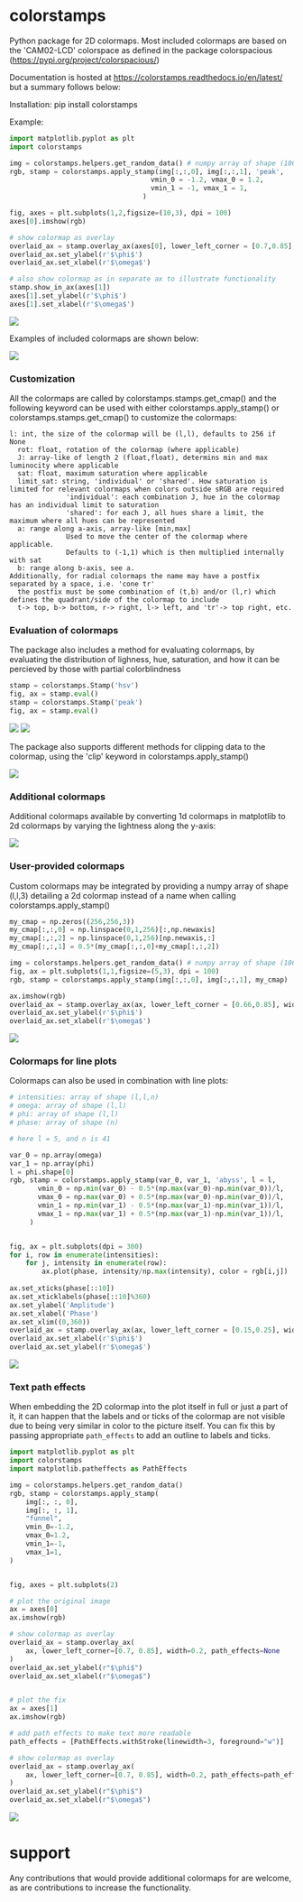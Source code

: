 # colorstamps

Python package for 2D colormaps. 
Most included colormaps are based on the 'CAM02-LCD' colorspace as defined in the package colorspacious (https://pypi.org/project/colorspacious/)

Documentation is hosted at https://colorstamps.readthedocs.io/en/latest/ but a summary follows below:


Installation:
pip install colorstamps

Example:
```python
import matplotlib.pyplot as plt
import colorstamps

img = colorstamps.helpers.get_random_data() # numpy array of shape (100,200,2) with 2d data to plot    
rgb, stamp = colorstamps.apply_stamp(img[:,:,0], img[:,:,1], 'peak',
                                   vmin_0 = -1.2, vmax_0 = 1.2,
                                   vmin_1 = -1, vmax_1 = 1,
                                 )

fig, axes = plt.subplots(1,2,figsize=(10,3), dpi = 100)    
axes[0].imshow(rgb)

# show colormap as overlay
overlaid_ax = stamp.overlay_ax(axes[0], lower_left_corner = [0.7,0.85], width = 0.2)
overlaid_ax.set_ylabel(r'$\phi$')
overlaid_ax.set_xlabel(r'$\omega$')

# also show colormap as in separate ax to illustrate functionality
stamp.show_in_ax(axes[1])
axes[1].set_ylabel(r'$\phi$')
axes[1].set_xlabel(r'$\omega$')
```


![](docs/source/images/example0.png?raw=true)

Examples of included colormaps are shown below:

![](docs/source/images/colormaps.png?raw=true)
### Customization
All the colormaps are called by colorstamps.stamps.get_cmap() and the following keyword can be used with either colorstamps.apply_stamp() or colorstamps.stamps.get_cmap() to customize the colormaps:
```
l: int, the size of the colormap will be (l,l), defaults to 256 if None
  rot: float, rotation of the colormap (where applicable)
  J: array-like of length 2 (float,float), determins min and max luminocity where applicable
  sat: float, maximum saturation where applicable
  limit_sat: string, 'individual' or 'shared'. How saturation is limited for relevant colormaps when colors outside sRGB are required
              'individual': each combination J, hue in the colormap has an individual limit to saturation
              'shared': for each J, all hues share a limit, the maximum where all hues can be represented
  a: range along a-axis, array-like [min,max]
              Used to move the center of the colormap where applicable.
              Defaults to (-1,1) which is then multiplied internally with sat
  b: range along b-axis, see a.
Additionally, for radial colormaps the name may have a postfix separated by a space, i.e. 'cone tr'
  the postfix must be some combination of (t,b) and/or (l,r) which defines the quadrant/side of the colormap to include
  t-> top, b-> bottom, r-> right, l-> left, and 'tr'-> top right, etc.
```

### Evaluation of colormaps

The package also includes a method for evaluating colormaps, by evaluating the distribution of lighness, hue, saturation, 
and how it can be percieved by those with partial colorblindness
```python
stamp = colorstamps.Stamp('hsv')
fig, ax = stamp.eval()
stamp = colorstamps.Stamp('peak')
fig, ax = stamp.eval()
```
![](docs/source/images/eval_hsv.png?raw=true)
![](docs/source/images/eval_peak.png?raw=true)

The package also supports different methods for clipping data to the colormap, using the 'clip' keyword in colorstamps.apply_stamp()

![](docs/source/images/point_outside_colormap.png?raw=true)

### Additional colormaps

Additional colormaps available by converting 1d colormaps in matplotlib to 2d colormaps by varying the lightness along the y-axis:

![](docs/source/images/mpl_colormaps.png?raw=true)

### User-provided colormaps
Custom colormaps may be integrated by providing a numpy array of shape (l,l,3) detailing a 2d colormap instead of a name when calling  colorstamps.apply_stamp()
```python
my_cmap = np.zeros((256,256,3))
my_cmap[:,:,0] = np.linspace(0,1,256)[:,np.newaxis]
my_cmap[:,:,2] = np.linspace(0,1,256)[np.newaxis,:]
my_cmap[:,:,1] = 0.5*(my_cmap[:,:,0]+my_cmap[:,:,2])

img = colorstamps.helpers.get_random_data() # numpy array of shape (100,200,2) with 2d data to plot    
fig, ax = plt.subplots(1,1,figsize=(5,3), dpi = 100)    
rgb, stamp = colorstamps.apply_stamp(img[:,:,0], img[:,:,1], my_cmap)

ax.imshow(rgb)
overlaid_ax = stamp.overlay_ax(ax, lower_left_corner = [0.66,0.85], width = 0.2)
overlaid_ax.set_ylabel(r'$\phi$')
overlaid_ax.set_xlabel(r'$\omega$')
```
![](docs/source/images/custom_cmap.png?raw=true)

### Colormaps for line plots
Colormaps can also be used in combination with line plots:
```python
# intensities: array of shape (l,l,n)
# omega: array of shape (l,l)
# phi: array of shape (l,l)
# phase: array of shape (n)

# here l = 5, and n is 41

var_0 = np.array(omega)
var_1 = np.array(phi)
l = phi.shape[0]
rgb, stamp = colorstamps.apply_stamp(var_0, var_1, 'abyss', l = l,
	   vmin_0 = np.min(var_0) - 0.5*(np.max(var_0)-np.min(var_0))/l, 
	   vmax_0 = np.max(var_0) + 0.5*(np.max(var_0)-np.min(var_0))/l,
	   vmin_1 = np.min(var_1) - 0.5*(np.max(var_1)-np.min(var_1))/l, 
	   vmax_1 = np.max(var_1) + 0.5*(np.max(var_1)-np.min(var_1))/l,
	 )


fig, ax = plt.subplots(dpi = 300)
for i, row in enumerate(intensities):
    for j, intensity in enumerate(row):
	    ax.plot(phase, intensity/np.max(intensity), color = rgb[i,j])
	    
ax.set_xticks(phase[::10])
ax.set_xticklabels(phase[::10]%360)
ax.set_ylabel('Amplitude')
ax.set_xlabel('Phase')
ax.set_xlim((0,360))
overlaid_ax = stamp.overlay_ax(ax, lower_left_corner = [0.15,0.25], width = 0.2)
overlaid_ax.set_xlabel(r'$\phi$')
overlaid_ax.set_ylabel(r'$\omega$')
```
![](docs/source/images/line_plot.png?raw=true)


### Text path effects
When embedding the 2D colormap into the plot itself in full or just a part of it, it can happen that the labels and or ticks of the colormap are not visible due to being very similar in color to the picture itself. You can fix this by passing appropriate `path_effects` to add an outline to labels and ticks.

```python
import matplotlib.pyplot as plt
import colorstamps
import matplotlib.patheffects as PathEffects

img = colorstamps.helpers.get_random_data()
rgb, stamp = colorstamps.apply_stamp(
    img[:, :, 0],
    img[:, :, 1],
    "funnel",
    vmin_0=-1.2,
    vmax_0=1.2,
    vmin_1=-1,
    vmax_1=1,
)


fig, axes = plt.subplots(2)

# plot the original image
ax = axes[0]
ax.imshow(rgb)

# show colormap as overlay
overlaid_ax = stamp.overlay_ax(
    ax, lower_left_corner=[0.7, 0.85], width=0.2, path_effects=None
)
overlaid_ax.set_ylabel(r"$\phi$")
overlaid_ax.set_xlabel(r"$\omega$")


# plot the fix
ax = axes[1]
ax.imshow(rgb)

# add path effects to make text more readable
path_effects = [PathEffects.withStroke(linewidth=3, foreground="w")]

# show colormap as overlay
overlaid_ax = stamp.overlay_ax(
    ax, lower_left_corner=[0.7, 0.85], width=0.2, path_effects=path_effects
)
overlaid_ax.set_ylabel(r"$\phi$")
overlaid_ax.set_xlabel(r"$\omega$")
```

![](docs/source/images/path_effects_example.png?raw=true)


# support
Any contributions that would provide additional colormaps for are welcome, as are contributions to increase the functionality.
